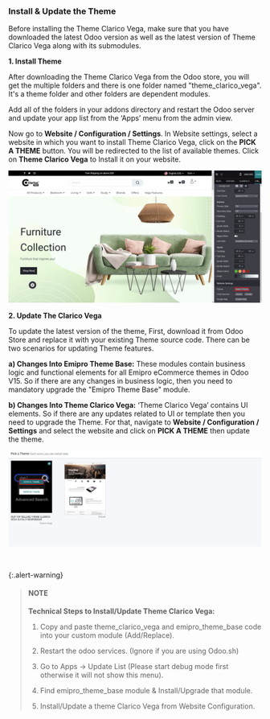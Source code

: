 
### Install & Update the Theme



Before installing the Theme Clarico Vega, make sure that you have downloaded the latest Odoo version as well as the latest version of Theme Clarico Vega along with its submodules.


**1. Install Theme**


After downloading the Theme Clarico Vega from the Odoo store, you will get the multiple folders and there is one folder named "theme\_clarico\_vega". It's a theme folder and other folders are dependent modules.


Add all of the folders in your addons directory and restart the Odoo server and update your app list from the ‘Apps’ menu from the admin view.


  

Now go to **Website / Configuration / Settings**. In Website settings, select a website in which you want to install Theme Clarico Vega, click on the **PICK A THEME** button. You will be redirected to the list of available themes. Click on **Theme Clarico Vega** to Install it on your website.


![](./images/2-1.jpg)


**2. Update The Clarico Vega** 


To update the latest version of the theme, First, download it from Odoo Store and replace it with your existing Theme source code. There can be two scenarios for updating Theme features.


**a) Changes Into Emipro Theme Base:** These modules contain business logic and functional elements for all Emipro eCommerce themes in Odoo V15. So if there are any changes in business logic, then you need to mandatory upgrade the "Emipro Theme Base" module.


**b) Changes Into Theme Clarico Vega:** ‘Theme Clarico Vega’ contains UI elements. So if there are any updates related to UI or template then you need to upgrade the Theme. For that, navigate to **Website / Configuration / Settings** and select the website and click on **PICK A THEME** then update the theme.


![](./images/2-2.jpg)


 



{:.alert-warning} 
> 
> #### NOTE
> 
> **Technical Steps to Install/Update Theme Clarico Vega:**
> 
> 
> 1. Copy and paste theme\_clarico\_vega and emipro\_theme\_base code into your custom module (Add/Replace).  
> 
> 2. Restart the odoo services. (Ignore if you are using Odoo.sh)  
> 
> 3. Go to Apps -> Update List (Please start debug mode first otherwise it will not show this menu).  
> 
> 4. Find emipro\_theme\_base module & Install/Upgrade that module.  
> 
> 5. Install/Update a theme Clarico Vega from Website Configuration.
> 
> 
> 


 



